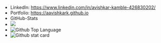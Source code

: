 
- LinkedIn: https://www.linkedin.com/in/avishkar-kamble-426830202/
- Portfolio: https://aavishkark.github.io
- GitHub-Stats
- <img src="https://github-readme-streak-stats.herokuapp.com?user=aavishkark"/>
- <img id="github-top-langs" src='https://github-readme-stats.vercel.app/api/top-langs/?username=aavishkark' alt='Github Top Language'/>
- <img id="github-stats-card" src='https://github-readme-stats.vercel.app/api?username=aavishkark' alt='Github stat card'/>

